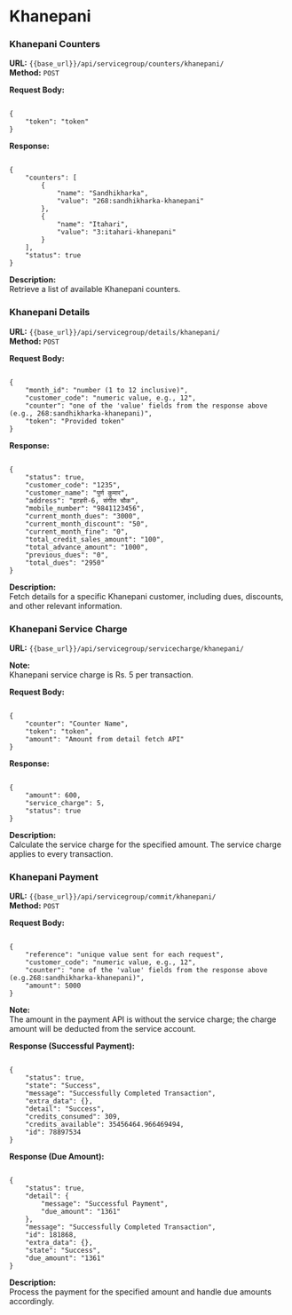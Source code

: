# **Khanepani**

### Khanepani Counters

**URL:** `{{base_url}}/api/servicegroup/counters/khanepani/`  
**Method:** ``POST``  

**Request Body:**
<pre><code class="json">
{
    "token": "token"
}
</code></pre>

**Response:**
<pre><code class="json">
{
    "counters": [
        {
            "name": "Sandhikharka",
            "value": "268:sandhikharka-khanepani"
        },
        {
            "name": "Itahari",
            "value": "3:itahari-khanepani"
        }
    ],
    "status": true
}
</code></pre>

**Description:**  
Retrieve a list of available Khanepani counters.

### Khanepani Details

**URL:** `{{base_url}}/api/servicegroup/details/khanepani/`  
**Method:** ``POST``  

**Request Body:**
<pre><code class="json">
{
    "month_id": "number (1 to 12 inclusive)",
    "customer_code": "numeric value, e.g., 12",
    "counter": "one of the 'value' fields from the response above (e.g., 268:sandhikharka-khanepani)",
    "token": "Provided token"
}
</code></pre>

**Response:**
<pre><code class="json">
{
    "status": true,
    "customer_code": "1235",
    "customer_name": "पुर्ण कुमार",
    "address": "इटहरी-6, संगीत चौक",
    "mobile_number": "9841123456",
    "current_month_dues": "3000",
    "current_month_discount": "50",
    "current_month_fine": "0",
    "total_credit_sales_amount": "100",
    "total_advance_amount": "1000",
    "previous_dues": "0",
    "total_dues": "2950"
}
</code></pre>

**Description:**  
Fetch details for a specific Khanepani customer, including dues, discounts, and other relevant information.

### Khanepani Service Charge

**URL:** `{{base_url}}/api/servicegroup/servicecharge/khanepani/`  

**Note:**  
Khanepani service charge is Rs. 5 per transaction.

**Request Body:**
<pre><code class="json">
{
    "counter": "Counter Name",
    "token": "token",
    "amount": "Amount from detail fetch API"
}
</code></pre>

**Response:**
<pre><code class="json">
{
    "amount": 600,
    "service_charge": 5,
    "status": true
}
</code></pre>

**Description:**  
Calculate the service charge for the specified amount. The service charge applies to every transaction. 

### Khanepani Payment

**URL:** `{{base_url}}/api/servicegroup/commit/khanepani/`  
**Method:** ``POST``  

**Request Body:**
<pre><code class="json">
{
    "reference": "unique value sent for each request",
    "customer_code": "numeric value, e.g., 12",
    "counter": "one of the 'value' fields from the response above (e.g.268:sandhikharka-khanepani)",
    "amount": 5000
}
</code></pre>

**Note:**  
The amount in the payment API is without the service charge; the charge amount will be deducted from the service account.

**Response (Successful Payment):**
<pre><code class="json">
{
    "status": true,
    "state": "Success",
    "message": "Successfully Completed Transaction",
    "extra_data": {},
    "detail": "Success",
    "credits_consumed": 309,
    "credits_available": 35456464.966469494,
    "id": 78897534
}
</code></pre>

**Response (Due Amount):**
<pre><code class="json">
{
    "status": true,
    "detail": {
        "message": "Successful Payment",
        "due_amount": "1361"
    },
    "message": "Successfully Completed Transaction",
    "id": 181868,
    "extra_data": {},
    "state": "Success",
    "due_amount": "1361"
}
</code></pre>

**Description:**  
Process the payment for the specified amount and handle due amounts accordingly.
